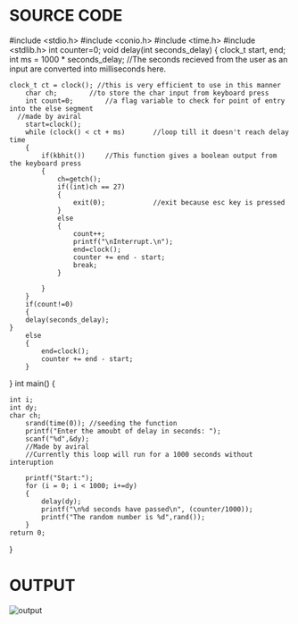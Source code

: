 # SOURCE CODE

#include <stdio.h> 
#include <conio.h>
#include <time.h> 
#include <stdlib.h>
int counter=0;
void delay(int seconds_delay) 
{ 
	clock_t start, end;
	int ms = 1000 * seconds_delay; //The seconds recieved from the user as an input are converted into milliseconds here.
	
	clock_t ct = clock(); //this is very efficient to use in this manner	
    	char ch;		//to store the char input from keyboard press
    	int count=0;		//a flag variable to check for point of entry into the else segment
      //made by aviral
    	start=clock();
    	while (clock() < ct + ms)		//loop till it doesn't reach delay time
    	{    		
    		if(kbhit())		//This function gives a boolean output from the keyboard press
    		{
    			ch=getch();
    			if((int)ch == 27)
    			{
    				exit(0);			//exit because esc key is pressed
    			}
    			else
    			{
    				count++;
    				printf("\nInterrupt.\n");
    				end=clock();
    				counter += end - start;
    				break;
    			}

    		}
    	}
    	if(count!=0)
    	{
		delay(seconds_delay);
	}
    	else
    	{
    		end=clock();
    		counter += end - start;
    	}
} 
int main()
{ 
	
	int i; 
	int dy;
	char ch;
    	srand(time(0)); //seeding the function
        printf("Enter the amoubt of delay in seconds: ");
        scanf("%d",&dy);
        //Made by aviral
        //Currently this loop will run for a 1000 seconds without interuption
        
        printf("Start:");
    	for (i = 0; i < 1000; i+=dy) 
    	{
    		delay(dy);
        	printf("\n%d seconds have passed\n", (counter/1000)); 
        	printf("The random number is %d",rand());
    	}
    return 0; 
}

# OUTPUT

![output](/1-2.png)
